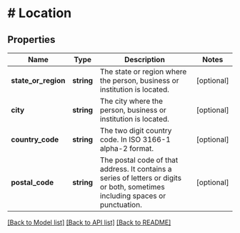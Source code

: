 # # Location

## Properties

Name | Type | Description | Notes
------------ | ------------- | ------------- | -------------
**state_or_region** | **string** | The state or region where the person, business or institution is located. | [optional]
**city** | **string** | The city where the person, business or institution is located. | [optional]
**country_code** | **string** | The two digit country code. In ISO 3166-1 alpha-2 format. | [optional]
**postal_code** | **string** | The postal code of that address. It contains a series of letters or digits or both, sometimes including spaces or punctuation. | [optional]

[[Back to Model list]](../../README.md#models) [[Back to API list]](../../README.md#endpoints) [[Back to README]](../../README.md)
